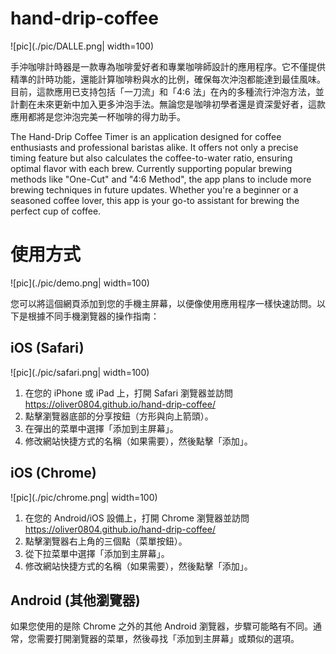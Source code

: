 # hand-drip-coffee
![pic](./pic/DALLE.png| width=100)

手沖咖啡計時器是一款專為咖啡愛好者和專業咖啡師設計的應用程序。它不僅提供精準的計時功能，還能計算咖啡粉與水的比例，確保每次沖泡都能達到最佳風味。目前，這款應用已支持包括「一刀流」和「4:6 法」在內的多種流行沖泡方法，並計劃在未來更新中加入更多沖泡手法。無論您是咖啡初學者還是資深愛好者，這款應用都將是您沖泡完美一杯咖啡的得力助手。

The Hand-Drip Coffee Timer is an application designed for coffee enthusiasts and professional baristas alike. It offers not only a precise timing feature but also calculates the coffee-to-water ratio, ensuring optimal flavor with each brew. Currently supporting popular brewing methods like "One-Cut" and "4:6 Method", the app plans to include more brewing techniques in future updates. Whether you're a beginner or a seasoned coffee lover, this app is your go-to assistant for brewing the perfect cup of coffee.

# 使用方式
![pic](./pic/demo.png| width=100)

您可以將這個網頁添加到您的手機主屏幕，以便像使用應用程序一樣快速訪問。以下是根據不同手機瀏覽器的操作指南：

## iOS (Safari)
![pic](./pic/safari.png| width=100)

1. 在您的 iPhone 或 iPad 上，打開 Safari 瀏覽器並訪問 <https://oliver0804.github.io/hand-drip-coffee/>
2. 點擊瀏覽器底部的分享按鈕（方形與向上箭頭）。
3. 在彈出的菜單中選擇「添加到主屏幕」。
4. 修改網站快捷方式的名稱（如果需要），然後點擊「添加」。

## iOS (Chrome)
![pic](./pic/chrome.png| width=100)

1. 在您的 Android/iOS 設備上，打開 Chrome 瀏覽器並訪問 <https://oliver0804.github.io/hand-drip-coffee/>
2. 點擊瀏覽器右上角的三個點（菜單按鈕）。
3. 從下拉菜單中選擇「添加到主屏幕」。
4. 修改網站快捷方式的名稱（如果需要），然後點擊「添加」。
 
## Android (其他瀏覽器)

如果您使用的是除 Chrome 之外的其他 Android 瀏覽器，步驟可能略有不同。通常，您需要打開瀏覽器的菜單，然後尋找「添加到主屏幕」或類似的選項。
